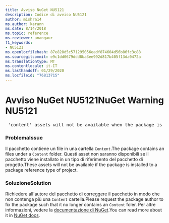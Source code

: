 ```yaml
---
title: Avviso NuGet NU5121
description: Codice di avviso NU5121
author: mishra14
ms.author: karann
ms.date: 8/14/2018
ms.topic: reference
ms.reviewer: anangaur
f1_keywords:
- NU5121
ms.openlocfilehash: 87e828d5c571295056eadf874604d56b86fc3c88
ms.sourcegitcommit: e9c1dd0679ddd8ba3ee992d817b405f13da0472a
ms.translationtype: MT
ms.contentlocale: it-IT
ms.lasthandoff: 01/29/2020
ms.locfileid: "76813715"
---
```

# <a name="nuget-warning-nu5121"></a><span data-ttu-id="cacd8-103">Avviso NuGet NU5121</span><span class="sxs-lookup"><span data-stu-id="cacd8-103">NuGet Warning NU5121</span></span>
<pre> 'content' assets will not be available when the package is installed after the migration.</pre>

### <a name="issue"></a><span data-ttu-id="cacd8-104">Problema</span><span class="sxs-lookup"><span data-stu-id="cacd8-104">Issue</span></span>

<span data-ttu-id="cacd8-105">Il pacchetto contiene un file in una cartella `Content`.</span><span class="sxs-lookup"><span data-stu-id="cacd8-105">The package contains an files under a `Content` folder.</span></span> <span data-ttu-id="cacd8-106">Questi asset non saranno disponibili se il pacchetto viene installato in un tipo di riferimento del pacchetto di progetto.</span><span class="sxs-lookup"><span data-stu-id="cacd8-106">These assets will not be available if the package is installed to a package reference type of project.</span></span>


### <a name="solution"></a><span data-ttu-id="cacd8-107">Soluzione</span><span class="sxs-lookup"><span data-stu-id="cacd8-107">Solution</span></span>

<span data-ttu-id="cacd8-108">Richiedere all'autore del pacchetto di correggere il pacchetto in modo che non contenga più una `Content` cartella.</span><span class="sxs-lookup"><span data-stu-id="cacd8-108">Please request the package author to fix the package such that it no longer contains an `Content` foler.</span></span> <span data-ttu-id="cacd8-109">Per altre informazioni, vedere la [documentazione di NuGet](../../consume-packages/migrate-packages-config-to-package-reference.md).</span><span class="sxs-lookup"><span data-stu-id="cacd8-109">You can read more about it in [NuGet docs](../../consume-packages/migrate-packages-config-to-package-reference.md).</span></span>
